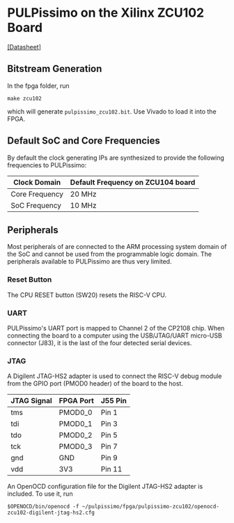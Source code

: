 # PULPissimo on the Xilinx ZCU102 Board
[\[Datasheet\]](https://www.xilinx.com/support/documentation/boards_and_kits/zcu102/ug1182-zcu102-eval-bd.pdf)

## Bitstream Generation
In the fpga folder, run
```Shell
make zcu102
```
which will generate `pulpissimo_zcu102.bit`.
Use Vivado to load it into the FPGA.

## Default SoC and Core Frequencies

By default the clock generating IPs are synthesized to provide the following frequencies to PULPissimo:

| Clock Domain   | Default Frequency on ZCU104 board  |
|----------------|------------------------------------|
| Core Frequency | 20 MHz                             |
| SoC Frequency  | 10 MHz                             |


## Peripherals
Most peripherals of are connected to the ARM processing system domain of the SoC and cannot be used from the programmable logic domain.
The peripherals available to PULPissimo are thus very limited.

### Reset Button
The CPU RESET button (SW20) resets the RISC-V CPU.

### UART
PULPissimo's UART port is mapped to Channel 2 of the CP2108 chip.
When connecting the board to a computer using the USB/JTAG/UART micro-USB connector (J83), it is the last of the four detected serial devices.

### JTAG
A Digilent JTAG-HS2 adapter is used to connect the RISC-V debug module from the 
GPIO port (PMOD0 header) of the board to the host.

| JTAG Signal | FPGA Port | J55 Pin  |
|-------------|-----------|----------|
| tms         | PMOD0_0   | Pin 1    |
| tdi         | PMOD0_1   | Pin 3    |
| tdo         | PMOD0_2   | Pin 5    |
| tck         | PMOD0_3   | Pin 7    |
| gnd         | GND       | Pin 9    |
| vdd         | 3V3       | Pin 11   |

An OpenOCD configuration file for the Digilent JTAG-HS2 adapter is included.
To use it, run

```Shell
$OPENOCD/bin/openocd -f ~/pulpissimo/fpga/pulpissimo-zcu102/openocd-zcu102-digilent-jtag-hs2.cfg
```
